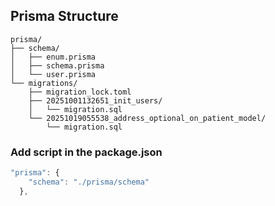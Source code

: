 

## Prisma Structure

```
prisma/
├── schema/
│   ├── enum.prisma
│   ├── schema.prisma
│   └── user.prisma
└── migrations/
    ├── migration_lock.toml
    ├── 20251001132651_init_users/
    │   └── migration.sql
    └── 20251019055538_address_optional_on_patient_model/
        └── migration.sql
```
### Add script in the package.json

```javascript
"prisma": {
    "schema": "./prisma/schema"
  },
```